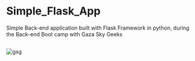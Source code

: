 # Simple_Flask_App

Simple Back-end application built with Flask Framework in python, during the Back-end Boot camp with Gaza Sky Geeks 
##
![gsg](https://user-images.githubusercontent.com/70337488/227205971-a5aa7e02-e47f-4130-b516-48c2ed4cbd30.png)
##
